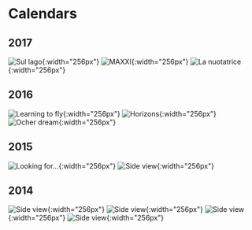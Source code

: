 Calendars
=========

## 2017

![Sul lago](prints/calendar-2017a.jpg){:width="256px"}
![MAXXI](prints/calendar-2017b.jpg){:width="256px"}
![La nuotatrice](prints/calendar-2017c.jpg){:width="256px"}

## 2016

![Learning to fly](prints/calendar-2016a.jpg){:width="256px"}
![Horizons](prints/calendar-2016b.jpg){:width="256px"}
![Ocher dream](prints/calendar-2016c.jpg){:width="256px"}

## 2015

![Looking for...](prints/calendar-2015a.jpg){:width="256px"}
![Side view](prints/calendar-2015b.jpg){:width="256px"}

## 2014

![Side view](prints/calendar-2014a.jpg){:width="256px"}
![Side view](prints/calendar-2014b.jpg){:width="256px"}
![Side view](prints/calendar-2014c.jpg){:width="256px"}
![Side view](prints/calendar-2014d.jpg){:width="256px"}
